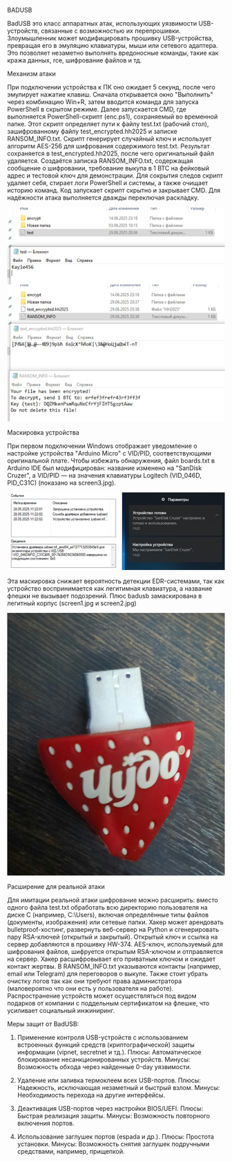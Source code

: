 BADUSB 

BadUSB это класс аппаратных атак, использующих уязвимости USB-устройств, связанные с возможностью их перепрошивки. Злоумышленник может модифицировать прошивку USB-устройства, превращая его в эмуляцию клавиатуры, мыши или сетевого адаптера. Это позволяет незаметно выполнять вредоносные команды, такие как кража данных, rce, шифрование файлов и тд.

Механизм атаки

При подключении устройства к ПК оно ожидает 5 секунд, после чего эмулирует нажатие клавиш. Сначала открывается окно "Выполнить" через комбинацию Win+R, затем вводится команда для запуска PowerShell в скрытом режиме. Далее запускается CMD, где выполняется PowerShell-скрипт (enc.ps1), сохраняемый во временной папке. Этот скрипт определяет пути к файлу test.txt (рабочий стол), зашифрованному файлу test_encrypted.hh2025 и записке RANSOM_INFO.txt. Скрипт генерирует случайный ключ и использует алгоритм AES-256 для шифрования содержимого test.txt. Результат сохраняется в test_encrypted.hh2025, после чего оригинальный файл удаляется. Создаётся записка RANSOM_INFO.txt, содержащая сообщение о шифровании, требование выкупа в 1 BTC на фейковый адрес и тестовой ключ для демонстрации. Для сокрытия следов скрипт удаляет себя, стирает логи PowerShell и системы, а также очищает историю команд. Код запускает скрипт скрытно и закрывает CMD. Для надёжности атака выполняется дважды переключая раскладку.

![Пример атаки](screen4.png)

Маскировка устройства

При первом подключении Windows отображает уведомление о настройке устройства "Arduino Micro" с VID/PID, соответствующими оригинальной плате. Чтобы избежать обнаружения, файл boards.txt в Arduino IDE был модифицирован: название изменено на "SanDisk Cruzer", а VID/PID — на значения клавиатуры Logitech (VID_046D, PID_C31C) (показано на screen3.jpg). 

![Спуф](screen3.jpg)

Эта маскировка снижает вероятность детекции EDR-системами, так как устройство воспринимается как легитимная клавиатура, а название флешки не вызывает подозрений. Плюс badusb замаскирована в легитный корпус (screen1.jpg и screen2.jpg)

![Корпус](screen2.jpg)

Расширение для реальной атаки

Для имитации реальной атаки шифрование можно расширить: вместо одного файла test.txt обработать всю директорию пользователя на диске C (например, C:\Users\), включая определённые типы файлов (документы, изображения) или сетевые папки. Хакер может арендовать bulletproof-хостинг, развернуть веб-сервер на Python и сгенерировать пару RSA-ключей (открытый и закрытый). Открытый ключ и ссылка на сервер добавляются в прошивку HW-374. AES-ключ, используемый для шифрования файлов, шифруется открытым RSA-ключом и отправляется на сервер. Хакер расшифровывает его приватным ключом и ожидает контакт жертвы. В RANSOM_INFO.txt указываются контакты (например, email или Telegram) для переговоров о выкупе. Также стоит убрать очистку логов так как они требуют права администратора (маловероятно что они есть у пользователя на работе). Распространение устройств может осуществляться под видом подарков от компании с поддельным сертификатом на флешке, что усиливает социальный инжиниринг.

Меры защит от BadUSB:

1) Применение контроля USB-устройств с использованием встроенных функций средств (криптографической) защиты информации (vipnet, secretnet и тд.). 
Плюсы: Автоматическое блокирование несанкционированных устройств.
Минусы: Возможность обхода через найденные 0-day уязвимости.

2) Удаление или заливка термоклеем всех USB-портов.
Плюсы: Надежность, исключающая незаметный и быстрый взлом.
Минусы: Необходимость перехода на другие интерфейсы.

3) Деактивация USB-портов через настройки BIOS/UEFI.
Плюсы: Быстрая реализация защиты.
Минусы: Возможность повторного включения портов.

4) Использование заглушек портов (espada и др.).
Плюсы: Простота установки.
Минусы: Возможность снятия заглушек подручными средствами, например, прищепкой.